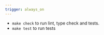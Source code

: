 ```yaml
---
trigger: always_on
---
```


- `make check` to run lint, type check and tests.
- `make test` to run tests

